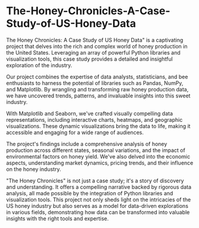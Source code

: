 # The-Honey-Chronicles-A-Case-Study-of-US-Honey-Data

The Honey Chronicles: A Case Study of US Honey Data" is a captivating project that delves into the rich and complex world of honey production in the United States. Leveraging an array of powerful Python libraries and visualization tools, this case study provides a detailed and insightful exploration of the industry.

Our project combines the expertise of data analysts, statisticians, and bee enthusiasts to harness the potential of libraries such as Pandas, NumPy, and Matplotlib. By wrangling and transforming raw honey production data, we have uncovered trends, patterns, and invaluable insights into this sweet industry.

With Matplotlib and Seaborn, we've crafted visually compelling data representations, including interactive charts, heatmaps, and geographic visualizations. These dynamic visualizations bring the data to life, making it accessible and engaging for a wide range of audiences.

The project's findings include a comprehensive analysis of honey production across different states, seasonal variations, and the impact of environmental factors on honey yield. We've also delved into the economic aspects, understanding market dynamics, pricing trends, and their influence on the honey industry.

"The Honey Chronicles" is not just a case study; it's a story of discovery and understanding. It offers a compelling narrative backed by rigorous data analysis, all made possible by the integration of Python libraries and visualization tools. This project not only sheds light on the intricacies of the US honey industry but also serves as a model for data-driven explorations in various fields, demonstrating how data can be transformed into valuable insights with the right tools and expertise.





